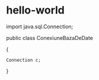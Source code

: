 hello-world
===========

import java.sql.Connection;


public class ConexiuneBazaDeDate 

{

	Connection c;

}
